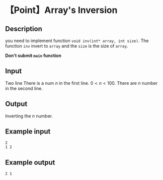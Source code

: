 # 【Point】Array's Inversion

## Description
you need to implement function `void inv(int* array, int size)`. The function `inv`  invert to `array` and the `size` is the size of `array`.

**Don't submit `main` function**

## Input
Two line
There is a num $n$ in the first line. $0 < n < 100$.
There are $n$ number in the second line.

## Output
Inverting the $n$ number.

## Example input
```
2
1 2
```

## Example output
```
2 1
```